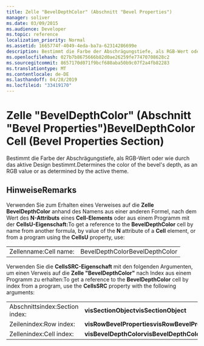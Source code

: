 ```yaml
---
title: Zelle "BevelDepthColor" (Abschnitt "Bevel Properties")
manager: soliver
ms.date: 03/09/2015
ms.audience: Developer
ms.topic: reference
localization_priority: Normal
ms.assetid: 1665774f-4049-4eda-ba7a-62314286699e
description: Bestimmt die Farbe der Abschrägungstiefe, als RGB-Wert oder wie durch das aktive Design bestimmt.
ms.openlocfilehash: 027b7b8675666b82d0ae26259fe77470708628c2
ms.sourcegitcommit: 8657170d071f9bcf680aba50b9c07f2a4fb82283
ms.translationtype: MT
ms.contentlocale: de-DE
ms.lasthandoff: 04/28/2019
ms.locfileid: "33419170"
---
```

# <a name="beveldepthcolor-cell-bevel-properties-section"></a><span data-ttu-id="d4a41-103">Zelle "BevelDepthColor" (Abschnitt "Bevel Properties")</span><span class="sxs-lookup"><span data-stu-id="d4a41-103">BevelDepthColor Cell (Bevel Properties Section)</span></span>

<span data-ttu-id="d4a41-104">Bestimmt die Farbe der Abschrägungstiefe, als RGB-Wert oder wie durch das aktive Design bestimmt.</span><span class="sxs-lookup"><span data-stu-id="d4a41-104">Determines the color of the bevel's depth, as an RGB value or as determined by the active theme.</span></span>
  
## <a name="remarks"></a><span data-ttu-id="d4a41-105">Hinweise</span><span class="sxs-lookup"><span data-stu-id="d4a41-105">Remarks</span></span>

<span data-ttu-id="d4a41-106">Verwenden Sie zum Erhalten eines Verweises auf die **Zelle BevelDepthColor** anhand des Namens aus einer anderen Formel, nach dem Wert des **N-Attributs** eines **Cell-Elements** oder aus einem Programm mit der **CellsU-Eigenschaft:**</span><span class="sxs-lookup"><span data-stu-id="d4a41-106">To get a reference to the **BevelDepthColor** cell by name from another formula, by value of the **N** attribute of a **Cell** element, or from a program using the **CellsU** property, use:</span></span> 
  
|||
|:-----|:-----|
| <span data-ttu-id="d4a41-107">Zellenname:</span><span class="sxs-lookup"><span data-stu-id="d4a41-107">Cell name:</span></span>  <br/> | <span data-ttu-id="d4a41-108">BevelDepthColor</span><span class="sxs-lookup"><span data-stu-id="d4a41-108">BevelDepthColor</span></span>  <br/> |
   
<span data-ttu-id="d4a41-109">Verwenden Sie die **CellsSRC-Eigenschaft** mit den folgenden Argumenten, um einen Verweis auf die **Zelle "BevelDepthColor"** nach Index aus einem Programm zu erhalten:</span><span class="sxs-lookup"><span data-stu-id="d4a41-109">To get a reference to the **BevelDepthColor** cell by index from a program, use the **CellsSRC** property with the following arguments:</span></span> 
  
|||
|:-----|:-----|
| <span data-ttu-id="d4a41-110">Abschnittsindex:</span><span class="sxs-lookup"><span data-stu-id="d4a41-110">Section index:</span></span>  <br/> |<span data-ttu-id="d4a41-111">**visSectionObject**</span><span class="sxs-lookup"><span data-stu-id="d4a41-111">**visSectionObject**</span></span> <br/> |
| <span data-ttu-id="d4a41-112">Zeilenindex:</span><span class="sxs-lookup"><span data-stu-id="d4a41-112">Row index:</span></span>  <br/> |<span data-ttu-id="d4a41-113">**visRowBevelProperties**</span><span class="sxs-lookup"><span data-stu-id="d4a41-113">**visRowBevelProperties**</span></span> <br/> |
| <span data-ttu-id="d4a41-114">Zellenindex:</span><span class="sxs-lookup"><span data-stu-id="d4a41-114">Cell index:</span></span>  <br/> |<span data-ttu-id="d4a41-115">**visBevelDepthColor**</span><span class="sxs-lookup"><span data-stu-id="d4a41-115">**visBevelDepthColor**</span></span> <br/> |
   

